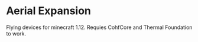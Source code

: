 # Aerial Expansion
Flying devices for minecraft 1.12. Requies CohfCore and Thermal Foundation to work.

